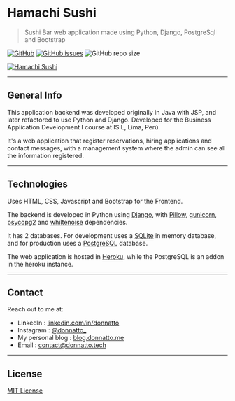 # Hamachi Sushi

>Sushi Bar web application made using Python, Django, PostgreSql and Bootstrap

[![GitHub](https://img.shields.io/github/license/donnatto/hamachi-sushi-python?color=purple)](https://opensource.org/licenses/MIT)
[![GitHub issues](https://img.shields.io/github/issues/donnatto/hamachi-sushi-python)](https://github.com/donnatto/hamachi-sushy-python/issues)
![GitHub repo size](https://img.shields.io/github/repo-size/donnatto/hamachi-sushi-python?color=blue&label=size)

[![Hamachi Sushi](https://i.imgur.com/A5DkxC5.jpg)](https://hamachi-python.herokuapp.com)

---

## General Info

This application backend was developed originally in Java with JSP, and later refactored to use Python and Django. Developed for the Business Application Development I course at ISIL, Lima, Perú.

It's a web application that register reservations, hiring applications and contact messages, with a management system where the admin can see all the information registered.

---

## Technologies

Uses HTML, CSS, Javascript and Bootstrap for the Frontend.

The backend is developed in Python using [Django](https://www.djangoproject.com/), with [Pillow](https://pillow.readthedocs.io/en/stable/), [gunicorn](https://gunicorn.org/), [psycopg2](https://pypi.org/project/psycopg2/) and [whiltenoise](http://whitenoise.evans.io/en/stable/) dependencies.

It has 2 databases. For development uses a [SQLite](https://www.sqlite.org/index.html) in memory database, and for production uses a [PostgreSQL](https://www.postgresql.org/) database.

The web application is hosted in [Heroku](https://www.heroku.com/), while the PostgreSQL is an addon in the heroku instance.

---

## Contact

Reach out to me at:

- LinkedIn : [linkedin.com/in/donnatto](https://linkedin.com/in/donnatto)
- Instagram : [@donnatto_](https://instagram.com/donnatto_)
- My personal blog : [blog.donnatto.me](https://blog.donnatto.me)
- Email : [contact@donnatto.tech](mailto:contact@donnatto.tech)

---

## License

[MIT License](https://opensource.org/licenses/MIT)
